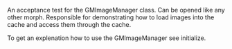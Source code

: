 An acceptance test for the GMImageManager class. Can be opened like any other morph.
Responsible for demonstrating how to load images into the cache and access them through the cache.

To get an explenation how to  use the GMImageManager  see initialize.